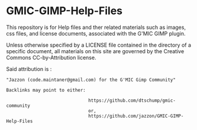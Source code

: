 # GMIC-GIMP-Help-Files
This repository is for Help files and ther related materials such as images, css files, and license documents, associated with the G'MIC GIMP plugin.

Unless otherwise specified by a LICENSE file contained in the directory of a specific document, all materials on this site are governed by the Creative Commons CC-by-Attribution license.

Said attribution is :

    "Jazzon (code.maintaner@gmail.com) for the G'MIC Gimp Community"
    
    Backlinks may point to either:
    
                                   https://github.com/dtschump/gmic-community
                                   or,
                                   https://github.com/jazzon/GMIC-GIMP-Help-Files
